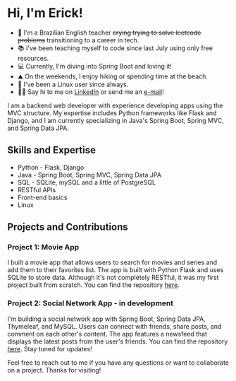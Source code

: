 # Hi, I'm Erick!

- 🏫 I'm a Brazilian English teacher ~~crying trying to solve leetcode problems~~ transitioning to a career in tech.
- 📚 I've been teaching myself to code since last July using only free resources.
- 💻 Currently, I'm diving into Spring Boot and loving it!
- ⛰️ On the weekends, I enjoy hiking or spending time at the beach.
- 🐧 I've been a Linux user since always.
- 🤝🏽 Say hi to me on [LinkedIn](https://www.linkedin.com/in/erickgnclvs) or send me an [e-mail](mailto:erickgoncalves5@hotmail.com)! 

I am a backend web developer with experience developing apps using the MVC structure. My expertise includes Python frameworks like Flask and Django, and I am currently specializing in Java's Spring Boot, Spring MVC, and Spring Data JPA. 

## Skills and Expertise
- Python - Flask, Django
- Java - Spring Boot, Spring MVC, Spring Data JPA
- SQL - SQLite, mySQL and a little of PostgreSQL
- RESTful APIs
- Front-end basics
- Linux

## Projects and Contributions
### Project 1: Movie App
I built a movie app that allows users to search for movies and series and add them to their favorites list. The app is built with Python Flask and uses SQLite to store data. Although it's not completely RESTful, it was my first project built from scratch. You can find the repository [here](https://github.com/erickgnclvs/flask-movie-app).

### Project 2: Social Network App - in development
I'm building a social network app with Spring Boot, Spring Data JPA, Thymeleaf, and MySQL. Users can connect with friends, share posts, and comment on each other's content. The app features a newsfeed that displays the latest posts from the user's friends. You can find the repository [here](https://github.com/erickgnclvs/springboot-socialnetwork). Stay tuned for updates!

Feel free to reach out to me if you have any questions or want to collaborate on a project. Thanks for visiting!

